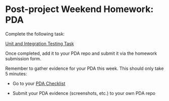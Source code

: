 # Post-project Weekend Homework: PDA

Complete the following task:

[Unit and Integration Testing Task](https://github.com/codeclan/sw2_classnotes/tree/master/pda/after_projects_2/Unit_and_Integration_Task_B)

Once completed, add it to your PDA repo and submit it via the homework submission form.

Remember to gather evidence for your PDA this week. This should only take 5 minutes:

- Go to your [PDA Checklist](https://github.com/codeclan/pda/tree/master/Evidence%20Gathering%20Portfolio)

- Submit your PDA evidence (screenshots, etc.) to your own PDA repo
